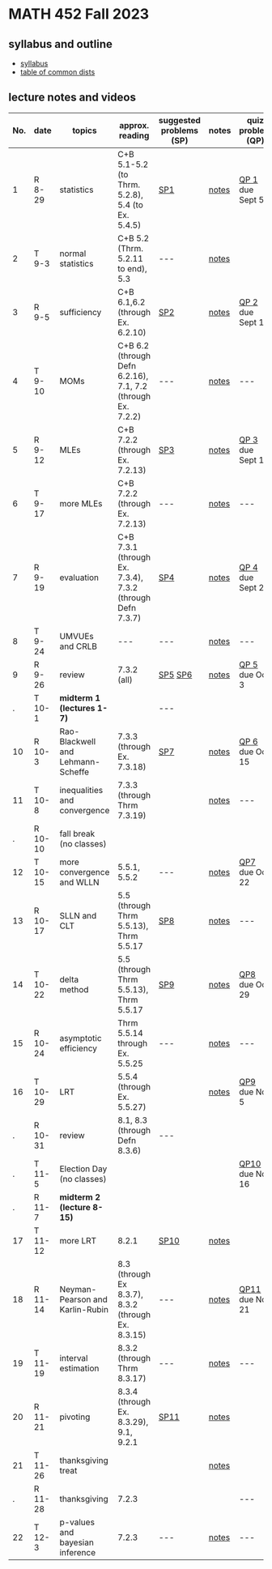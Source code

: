 # MATH 452 Fall 2023

## syllabus and outline

- [syllabus](docs/syllabus.md)
- [table of common dists](docs/distab_small.pdf)

## lecture notes and videos

No. | date | topics | approx. reading             | suggested problems (SP) | notes  | quiz problem (QP) | 
--- | --- | --- | --- | --- | --------------- |  --- | 
1|R 8-29 | statistics |  C+B 5.1-5.2 (to Thrm. 5.2.8), 5.4 (to Ex. 5.4.5)         | [SP1](sp/sp1.pdf) | [notes](lns/lec1.pdf) |  [QP 1](qp/qp1.pdf) due Sept 5 | 
2|T 9-3 | normal statistics             |  C+B 5.2 (Thrm. 5.2.11 to end), 5.3 | --- | [notes](lns/lec2.pdf)|   | 
3|R 9-5 | sufficiency | C+B 6.1,6.2 (through Ex. 6.2.10)               | [SP2](sp/sp2.pdf)| [notes](lns/lec3.pdf)|  [QP 2](qp/qp2.pdf) due Sept 12 | 
4|T 9-10 | MOMs | C+B 6.2 (through Defn 6.2.16), 7.1, 7.2 (through Ex. 7.2.2)     | ---   | [notes](lns/lec4.pdf) |  ---     | 
5|R 9-12 | MLEs | C+B 7.2.2 (through Ex. 7.2.13) | [SP3](sp/sp3.pdf)            | [notes](lns/lec5.pdf) |  [QP 3](qp/qp3.pdf) due Sept 19 | 
6|T 9-17 | more MLEs | C+B 7.2.2 (through Ex. 7.2.13) | ---         | [notes](lns/lec6.pdf) |  --- |
7|R 9-19 | evaluation | C+B 7.3.1 (through Ex. 7.3.4), 7.3.2 (through Defn 7.3.7)              | [SP4](sp/sp4.pdf) | [notes](lns/lec7.pdf)|  [QP 4](qp/qp4.pdf) due Sept 26 | 
8|T 9-24 | UMVUEs and CRLB |  --- | ---              | [notes](lns/lec8.pdf)| --- |
9|R 9-26 | review | 7.3.2 (all)             | [SP5](sp/sp5.pdf) [SP6](sp/sp6.pdf)| [notes](lns/lec9.pdf)| [QP 5](qp/qp5.pdf) due Oct 3 | 
. |T 10-1 | **midterm 1 (lectures 1-7)**  | | ---            | 
10|R 10-3 | Rao-Blackwell and Lehmann-Scheffe | 7.3.3 (through Ex. 7.3.18)        | [SP7](sp/sp7.pdf) | [notes](lns/lec10.pdf)|  [QP 6](qp/qp6.pdf) due Oct 15 | 
11|T 10-8 | inequalities and convergence | 7.3.3 (through Thrm 7.3.19)           |    | [notes](lns/lec11.pdf)|  --- | 
. |R 10-10 | fall break (no classes) | |  |
12 | T 10-15 | more convergence and WLLN | 5.5.1, 5.5.2 | ---       | [notes](lns/lec12.pdf)|  [QP7](qp/qp7.pdf) due Oct 22 | 
13| R 10-17 | SLLN and CLT              |  5.5 (through Thrm 5.5.13), Thrm 5.5.17 | [SP8](sp/sp8.pdf) | [notes](lns/lec13.pdf)|  --- | 
14|T 10-22 | delta method               | 5.5 (through Thrm 5.5.13), Thrm 5.5.17 | [SP9](sp/sp9.pdf) | [notes](lns/lec14.pdf)|  [QP8](qp/qp8.pdf) due Oct 29 | 
15|R 10-24 | asymptotic efficiency      | Thrm 5.5.14 through Ex. 5.5.25          | --- | [notes](lns/lec15.pdf) |  ---  | 
16|T 10-29 | LRT         | 5.5.4 (through Ex. 5.5.27)      |  | [notes](lns/lec16.pdf) |  [QP9](qp/qp9.pdf) due Nov 5 | 
. |R 10-31 | review              |  8.1, 8.3 (through Defn 8.3.6)  | --- | | |  | 
. | T 11-5 | Election Day (no classes)  | | |    | [QP10](qp/qp10.pdf) due Nov 16
.|R 11-7 | **midterm 2 (lecture 8-15)**| | | | | |
17|T 11-12 | more LRT |  8.2.1 | [SP10](sp/sp10.pdf) | [notes](lns/lec17.pdf)    |   | 
18|R 11-14 | Neyman-Pearson and Karlin-Rubin          |  8.3 (through Ex 8.3.7), 8.3.2 (through Ex. 8.3.15)  | ---  | [notes](lns/lec18.pdf)|  [QP11](qp/qp11.pdf) due Nov 21 | 
19|T 11-19 | interval estimation              | 8.3.2 (through Thrm 8.3.17)  | --- | [notes](lns/lec19.pdf)|  ---  | 
20 | R 11-21 | pivoting              | 8.3.4 (through Ex. 8.3.29), 9.1, 9.2.1|  [SP11](sp/sp11.pdf) | [notes](lns/lec20.pdf) |   | 
21|T 11-26 | thanksgiving treat        |   |       | [notes](lns/lec21.pdf)|     | 
.|R 11-28 | thanksgiving | 7.2.3             |  || --- | 
22|T 12-3 | p-values and bayesian inference  |  7.2.3 | ---         | [notes](lns/lec22.pdf)| --- | 

